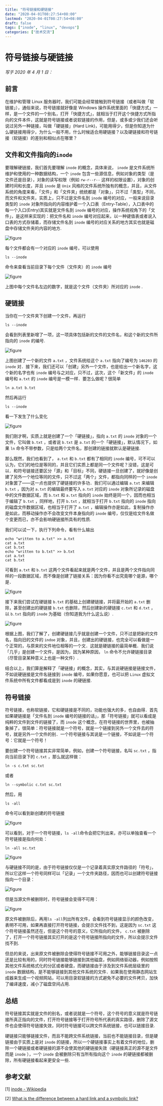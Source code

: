 ```yaml
---
title: "符号链接和硬链接"
date: "2020-04-01T08:27:54+08:00"
lastmod: "2020-04-01T08:27:54+08:00"
draft: false
tags: ["inode", "linux", "devops"]
categories: ["技术交流"]
---
```


# 符号链接与硬链接

*写于 2020 年 4 月 1 日：*

## 前言

在维护和管理 Linux 服务器时，我们可能会经常接触到符号链接（或者叫做「软链接」），通俗来说，符号链接就好像是 Windows 操作系统里面的「快捷方式」一样，是一个文件的一个别名，打开「快捷方式」，就相当于打开这个快捷方式所指向的文件本件，这就是符号链接或者说软链接的作用，但是，或多或少我们还会听说过另外一种链接，叫做「硬链接」(Hard Link)，可能用得少，但是你知道为什么硬链接用得少，为什么一般不用，什么时候适合用硬链接？以及硬链接和符号链接（软链接）的差别和相似点在哪里？

## 文件和文件指向的`inode`

要理解硬链接，我们首先要理解 `inode` 的概念，具体来说， `inode` 是文件系统所维护和使用的一种数据结构，一个 `inode` 包含一些源信息，例如对象的类型（是文件还是目录），对象的读写权限（例如 `rw-r--r--` 这样的权限设置），对象的创建时间和长度，并且 `inode` 是 `Unix` 风格的文件系统所独有的概念，并且，从文件系统的角度来看，「文件」和「文件夹」统统都是「对象」，只不过「类型」不同，而文件和文件夹，实质上，只不过是文件名到 `inode` 编号的对应，一般来说目录类型的 `inode` 对象所指向的内容维护着一个入口表（Entry-Table），入口表中的每一个入口(Entry)其实就是文件名到 `inode` 编号的对应，操作系统视角下的「文件」，是这样来实现的：把文件名和 `inode` 编号对应起来，以一种键值表或者说入口表的方式存储着，而存储文件名到 `inode` 编号的对应关系的地方其实也就是磁盘中存储文件夹的内容的地方.

![figure](/symlink-vs-harlink/inode-file-and-directories.png)

每个文件都会有一个对应的 `inode` 编号，可以使用

```
ls --inode
```

命令来查看当前目录下每个文件（文件夹）的 `inode` 编号

![figure](/symlink-vs-harlink/show-inode-number.png)

上图中每个文件名左边的数字，就是这个文件（文件夹）所对应的 `inode` .

## 硬链接

当你在一个文件夹下创建一个文件，再运行

```
ls --inode
```

会看到列表里新增了一项，这一项具体包括新的文件的文件名，和这个新的文件所指向的 `inode` 的编号.

![figure](/symlink-vs-harlink/create-a-new-file-called-a-txt.png)

上图创建了一个新的文件 `a.txt` ，文件系统给这个 `a.txt` 指向了编号为 `146203` 的 `inode` 对．接下来，我们还可以「创建」另外一个文件，也是给出一个新名字，这个新的名字也有 `inode` 编号与之对应，只不过，这次，这个「新文件」的 `inode` 编号和 `a.txt` 的 `inode` 编号是一模一样．要怎么做呢？很简单

```
ln a.txt b.txt
```

然后再运行

```
ls --inode
```

看一下发生了什么变化

![figure](/symlink-vs-harlink/created-a-hard-link-named-b-txt.png)


我们刚才啊，实质上就是创建了一个「硬链接」，指向 `a.txt` 的 `inode` 对象的一个文件，它叫做 `b.txt` ，或者说 `b.txt` 是 `a.txt` 的一个「硬链接」，默认情况下，如果 `ln` 命令不带参数，只是给两个文件名，那创建的链接就默认是硬链接.

那么既然，我们也看到了， `a.txt` 和 `b.txt` 都有了相同的 `inode` 编号，可不可以认为，它们的地位是等同的，并且它们实质上都是同一个文件呢？没错，这是可以．和符号链接还要区分「源」和「目标」不同，硬链接一旦创建了，就好像是创建了另外一个地位等同的文件，只不过这「两个」文件，都指向同样的一个 `inode` 对象罢了——这一点也提供了硬链接的许多功．我们可以通过编辑 `a.txt` 来编辑 `b.txt` ，因为对 `a.txt` 的编辑最终要写入 `a.txt` 对应的 `inode` 对象所记录的磁盘中的文件数据区域，而 `b.txt` 和 `a.txt` 指向的 `inode` 始终是同一个，因而也相当于编辑了 `b.txt` ，同样地，打开 `b.txt` ，就相当于打开 `b.txt` 指向的 `inode` 指向的磁盘文件数据区域，也相当于打开了 `a.txt` ，编辑操作亦是如此，复制操作亦是如此，而移动操作亦不会改变文件本身指向的 `inode` 编号，仅仅是给文件名做个变更而已，亦不会影响硬链接所具有的性质.

我们可以试一下，执行下列命令，看有什么输出

```
echo "written to a.txt" >> a.txt
cat a.txt
cat b.txt
echo "written to b.txt" >> b.txt
cat a.txt
cat b.txt
```

可看到 `a.txt` 和 `b.txt` 这两个文件看起来就是两个文件，并且是两个文件指向同样的一段数据区域，而不像是创建了链接关系：因为你看不出究竟哪个是源，哪个是．

![figure](/symlink-vs-harlink/acting-like-same-file-when-reading-and-writing.png)

接下来我们尝试在硬链接 `b.txt` 的基础上创建硬链接，并将最开始的 `a.txt` 删除，甚至创建出的硬链接 `b.txt` 也删除，然后创建新的硬链接 `c.txt` 和 `d.txt` ，以 `b.txt` 指向的 `inode` 为基础（你知道我为什么这么说）.

![figure](/symlink-vs-harlink/removed-old-source-file-for-create-new-hard-link.png)

根据上图，我们了解了，创建硬链接几乎就是创建一个文件，只不过是把新的文件名，指向旧的文件的 `indoe` 对象，并且，创建出的硬链接，也完全可以看做是一个正常的，与原来的文件地位相等的一个文．这就是硬链接的最简单概．我们说「几乎」是创建一个文件，是因为，因为某种原因， `ln` 命令不允许硬链接目录（尽管目录某种意义上也是一种文件）.

结合以上，我们算是解释了「硬链接」的概念，其实，与其说硬链接是链接文件，不如说硬链接是文件名链接到 `inode` 编号，如果你愿意，也可以把 `Linux` 虚拟文件系统中所有文件都看成是到 `inode` 的硬链接.

## 符号链接

符号链接，也称软链接，它和硬链接是不同的，功能也强大的多，也自由得．首先如果硬链接是「文件名到 `inode` 编号的链接的话」，那「符号链接」就可以看成是纯粹的文件到文件的链接了，而 `inode` 这个概念，在符号链接的世界里，也被抽象掉了，很简单：符号链接就是一个符号，就是一个链接到另外一个文件去的符号，就是另外一个文件的别．一个符号链接与其说是一个链接，不如说是一个符号：它就是一个符号！

要创建一个符号链接其实非常简单，例如，创建一个符号链接，名叫 `sc.txt` ，指向当前目录下的 `c.txt` ，那么就这样做：

```
ln -s c.txt sc.txt
```

或者

```
ln --symbolic c.txt sc.txt
```

然后，用

```
ls -all
```

命令可以看到新创建的符号链接

![figure](/symlink-vs-harlink/the-newly-created-symbolic-link.png)

可以看到，对于一个符号链接，`ls -all`命令会把它列出来，亦可以单独查看一个符号链接是指向何处：

```
ln -all sc.txt
```

![figure](/symlink-vs-harlink/where-a-symbolic-link-pointing-to.png)

与硬链接不同的是，由于符号链接仅仅是一个记录着真实原文件路径的「符号」，所以它这样一个符号同样可以「记录」一个文件夹路径，因而也可以创建符号链接指向一个目录：

![figure](/symlink-vs-harlink/symbolic-link-can-also-point-to-a-directory.png)

但是当源文件被删除时，符号链接会变得不可用：

![figure](/symlink-vs-harlink/will-make-symbolic-link-unusable-after-source-deleted.png)

原文件被删除后，再用`ls -all`列出所有文件，会看到符号链接显示的颜色改变，表明不可用，如果再直接打开符号链接，会提示文件找不到，这是因为 `sc.txt` 这个符号链接虽然还在，但是这个符号的意义，它所指向的文件， `c.txt` 被删除了，打开一个符号链接其实打开的是这个符号链接所指向的文件，所以会提示文件找不到.

但总的来说，出来原文件被删除会使得符号链接不可用之外，能够链接目录这一点还是比较有用的，同时符号链接能够链接到其他磁盘，例如网络驱动器，例如按照其他文件系统格式化的分区或者硬盘，而硬链接由于涉及到文件系统层级里的 `inode` 数据结构，是不能够链接到其他文件系统的文件．如果我在使用静态网站生成器来生成一个视频网站，可以用目录软链接的方式避免不必要的文件拷贝，加快了编译速度，减小了磁盘空间占用.

## 总结

符号链接其实就是文件的别名，或者说就是一个符号，这个符号的意义就是符号链接所真正指向的文件，打开符号链接等于打开符号所代表的真实路径，删除了源文件也会使得符号链接失效，同时符号链接可以跨文件系统链接，也可以链接目录.

硬链接只能够链接文件，而且不能跨文件系统链接，当前也不能链接目录，但是硬链接由于实质上是对 `inode` 的链接，所以一个硬链接事实上有着文件的地位，删除一个硬链接或者硬链接的源不会使其他的硬链接失效（硬链接真正的源不是文件而是 `inode` ），一个 `inode` 会被删除只有当所有指向这个 `inode` 的硬链接都被删除，所有硬链接看起来更安全一些.

## 参考文献

[1] [inode - Wikipedia](https://en.wikipedia.org/wiki/Inode)

[2] [What is the difference between a hard link and a symbolic link?](https://blog.usejournal.com/what-is-the-difference-between-a-hard-link-and-a-symbolic-link-8c0493041b62)